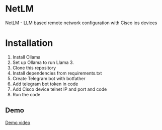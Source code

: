# NetLM
NetLM - LLM based remote network configuration with Cisco ios devices

# Installation
1. Install Ollama
2. Set up Ollama to run Llama 3.
3. Clone this repository
4. Install dependencies from requirements.txt
5. Create Telegram bot with botfather
6. Add telegram bot token in code
7. Add Cisco device telnet IP and port and code
8. Run the code

## Demo
[Demo video](https://youtu.be/uuxLawjs3tQ)
